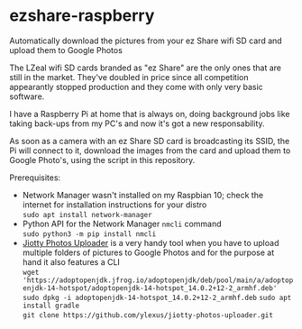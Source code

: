 # ezshare-raspberry
Automatically download the pictures from your ez Share wifi SD card and upload them to Google Photos

The LZeal wifi SD cards branded as "ez Share" are the only ones that are still in the market. They've doubled in price since all competition appearantly stopped production and they come with only very basic software.

I have a Raspberry Pi at home that is always on, doing background jobs like taking back-ups from my PC's and now it's got a new responsability.

As soon as a camera with an ez Share SD card is broadcasting its SSID, the Pi will connect to it, download the images from the card and upload them to Google Photo's, using the script in this repository.

Prerequisites:

- Network Manager wasn't installed on my Raspbian 10; check the internet for installation instructions for your distro  
  `sudo apt install network-manager`
- Python API for the Network Manager `nmcli` command  
  `sudo python3 -m pip install nmcli`
- [Jiotty Photos Uploader](https://github.com/ylexus/jiotty-photos-uploader) is a very handy tool when you have to upload multiple folders of pictures to Google Photos and for the purpose at hand it also features a CLI  
  `wget 'https://adoptopenjdk.jfrog.io/adoptopenjdk/deb/pool/main/a/adoptopenjdk-14-hotspot/adoptopenjdk-14-hotspot_14.0.2+12-2_armhf.deb'`
  `sudo dpkg -i adoptopenjdk-14-hotspot_14.0.2+12-2_armhf.deb`
  `sudo apt install gradle`  
  `git clone https://github.com/ylexus/jiotty-photos-uploader.git`

